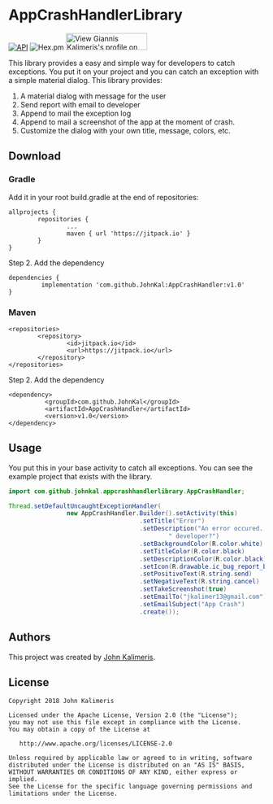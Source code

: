 # AppCrashHandlerLibrary

[![API](https://img.shields.io/badge/API-27%2B-brightgreen.svg?style=flat)](https://android-arsenal.com/api?level=27)
![Hex.pm](https://img.shields.io/hexpm/l/plug.svg)
<a href="https://gr.linkedin.com/pub/giannis-kalimeris/33/76a/240">
 <img src="https://static.licdn.com/scds/common/u/img/webpromo/btn_viewmy_160x33.png" width="160" height="33" border="0" alt="View Giannis Kalimeris's profile on LinkedIn">
</a>

This library provides a easy and simple way for developers to catch exceptions.
You put it on your project and you can catch an exception with a simple material dialog.
This library provides:

1. A material dialog with message for the user
2. Send report with email to developer
3. Append to mail the exception log
4. Append to mail a screenshot of the app at the moment of crash.
5. Customize the dialog with your own title, message, colors, etc.


## Download

### Gradle

Add it in your root build.gradle at the end of repositories:
```
allprojects {
        repositories {
                ...
                maven { url 'https://jitpack.io' }
        }
}
```

Step 2. Add the dependency

```
dependencies {
         implementation 'com.github.JohnKal:AppCrashHandler:v1.0'
}
```

### Maven
```
<repositories>
        <repository>
                <id>jitpack.io</id>
                <url>https://jitpack.io</url>
        </repository>
</repositories>
```

Step 2. Add the dependency
```
<dependency>
          <groupId>com.github.JohnKal</groupId>
          <artifactId>AppCrashHandler</artifactId>
          <version>v1.0</version>
</dependency>
```

## Usage

You put this in your base activity to catch all exceptions. You can see the example project that exists with the library.
```java
import com.github.johnkal.appcrashhandlerlibrary.AppCrashHandler;

Thread.setDefaultUncaughtExceptionHandler(
                new AppCrashHandler.Builder().setActivity(this)
                                    .setTitle("Error")
                                    .setDescription("An error occured. Do you want to send report to" +
                                            " developer?")
                                    .setBackgroundColor(R.color.white)
                                    .setTitleColor(R.color.black)
                                    .setDescriptionColor(R.color.black)
                                    .setIcon(R.drawable.ic_bug_report_black_24dp)
                                    .setPositiveText(R.string.send)
                                    .setNegativeText(R.string.cancel)
                                    .setTakeScreenshot(true)
                                    .setEmailTo("jkalimer13@gmail.com")
                                    .setEmailSubject("App Crash")
                                    .create());
```

## Authors
This project was created by [John Kalimeris](https://www.linkedin.com/in/giannis-kalimeris-24076a33/).


## License

```
Copyright 2018 John Kalimeris

Licensed under the Apache License, Version 2.0 (the "License");
you may not use this file except in compliance with the License.
You may obtain a copy of the License at

   http://www.apache.org/licenses/LICENSE-2.0

Unless required by applicable law or agreed to in writing, software
distributed under the License is distributed on an "AS IS" BASIS,
WITHOUT WARRANTIES OR CONDITIONS OF ANY KIND, either express or implied.
See the License for the specific language governing permissions and
limitations under the License.
```

